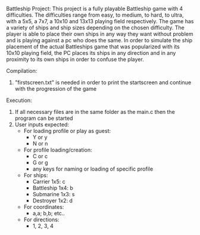 Battleship Project:
This project is a fully playable Battleship game with 4 difficulties. The difficulties range from easy, to medium, to hard, to ultra, with a 5x5, a 7x7, a 10x10 and 13x13 playing field respectively. The game has a variety of ships and ship sizes depending on the chosen difficulty. The player is able to place their own ships in any way they want without problem and is playing against a pc who does the same. In order to simulate the ship placement of the actual Battleships game that was popularized with its 10x10 playing field, the PC places its ships in any direction and in any proximity to its own ships in order to confuse the player.

Compilation:
1. "firstscreen.txt" is needed in order to print the startscreen and continue with the progression of the game

Execution:
1. If all necessary files are in the same folder as the main.c then the program can be started
2. User inputs expected:
	* For loading profile or play as guest:
		* Y or y
		* N or n
	* For profile loading/creation:
		* C or c
		* G or g
		* any keys for naming or loading of specific profile
	* For ships:
		* Carrier 1x5: c
		* Battleship 1x4: b
		* Submarine 1x3: s
		* Destroyer 1x2: d
	* For coordinates:
		* a,a; b,b; etc..
	* For directions:
		* 1, 2, 3, 4
